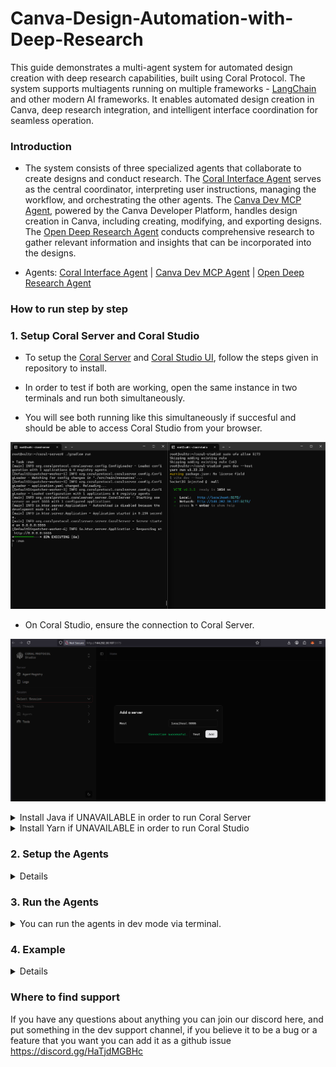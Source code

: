 # Canva-Design-Automation-with-Deep-Research 

This guide demonstrates a multi-agent system for automated design creation with deep research capabilities, built using Coral Protocol. The system supports multiagents running on multiple frameworks - [LangChain](https://github.com/langchain-ai/langchain) and other modern AI frameworks. It enables automated design creation in Canva, deep research integration, and intelligent interface coordination for seamless operation.

### Introduction

- The system consists of three specialized agents that collaborate to create designs and conduct research. The [Coral Interface Agent](https://github.com/Coral-Protocol/Coral-Interface-Agent) serves as the central coordinator, interpreting user instructions, managing the workflow, and orchestrating the other agents. The [Canva Dev MCP Agent](https://github.com/Coral-Protocol/Coral-CanvaDevMCP-Agent), powered by the Canva Developer Platform, handles design creation in Canva, including creating, modifying, and exporting designs. The [Open Deep Research Agent](https://github.com/Coral-Protocol/Coral-OpenDeepResearch-Agent) conducts comprehensive research to gather relevant information and insights that can be incorporated into the designs.

- Agents: [Coral Interface Agent](https://github.com/Coral-Protocol/Coral-Interface-Agent) | [Canva Dev MCP Agent](https://github.com/Coral-Protocol/Coral-CanvaDevMCP-Agent) | [Open Deep Research Agent](https://github.com/Coral-Protocol/Coral-OpenDeepResearch-Agent)

### How to run step by step

### 1. Setup Coral Server and Coral Studio

- To setup the [Coral Server](https://github.com/Coral-Protocol/coral-server) and [Coral Studio UI](https://github.com/Coral-Protocol/coral-studio), follow the steps given in repository to install.

- In order to test if both are working, open the same instance in two terminals and run both simultaneously.

- You will see both running like this simultaneously if succesful and should be able to access Coral Studio from your browser.

![Coral Server and Studio Running](https://github.com/Coral-Protocol/Coral-RaiseYourHack-Guide/blob/main/images/server-studio.png)

- On Coral Studio, ensure the connection to Coral Server.

![Coral Server and Studio Connection UI](https://github.com/Coral-Protocol/Coral-RaiseYourHack-Guide/blob/main/images/coral-connection.png)

<details>

<summary>Install Java if UNAVAILABLE in order to run Coral Server</summary>

Install Java

```bash

# Apt update
sudo apt update

# Install the JDK
sudo apt install openjdk-17-jdk

# Check version
java -version
```

Run Coral Server

```bash

./gradlew run

```

</details>

<details>

<summary>Install Yarn if UNAVAILABLE in order to run Coral Studio</summary>

Install Yarn

```bash
# Download and install nvm:
curl -o- https://raw.githubusercontent.com/nvm-sh/nvm/v0.40.3/install.sh | bash

# in lieu of restarting the shell
\. "$HOME/.nvm/nvm.sh"

# Download and install Node.js:
nvm install 22

# Verify the Node.js version:
node -v # Should print "v22.17.0".
nvm current # Should print "v22.17.0".

# Download and install Yarn:
corepack enable yarn

# Verify Yarn version:
yarn -v

# Install from yarn
yarn install

# Allow port for eternal access
sudo ufw allow 5173

```

Run Coral Studio

```bash

yarn dev

```

</details>

### 2. Setup the Agents


<details>  

- Terminate the Coral Server from above and start below steps.
- In this example, we are using the agents: [Coral Interface Agent](https://github.com/Coral-Protocol/Coral-Interface-Agent), [Canva Dev MCP Agent](https://github.com/Coral-Protocol/Coral-CanvaDevMCP-Agent), and [Open Deep Research Agent](https://github.com/Coral-Protocol/Coral-OpenDeepResearch-Agent).  
- Please click on the link and set up the agents by following the setup instructions in the repository.  
- Check the output below to see how the terminal will look after successful installation, keep in mind the directory you are at while doing `uv sync`.


</details>

### 3. Run the Agents

<details>

<summary>You can run the agents in dev mode via terminal.</summary>

#### 1. Dev Mode

<details>

- The Dev Mode allows the Coral Server and all agents to be separately running on each terminal without UI support.  

- Ensure that the [Coral Server](https://github.com/Coral-Protocol/coral-server) is running on your system and run below commands in separate terminals.

- Ensure that you have setup the `.env` file with required keys.  

Run the Interface Agent

```bash
# cd to directory
cd Coral-Interface-Agent

# Run the agent using `uv`:
uv run main.py
```

Run the Canva Dev MCP Agent

```bash
# cd to directory
cd Coral-CanvaDevMCP-Agent

# Run the agent using `uv`:
uv run main.py
```

Run the Open Deep Research Agent
```bash
# cd to directory
cd Coral-OpenDeepResearch-Agent

# Run the agent using `uv`:
uv run main.py
```

</details>

</details>

### 4. Example

<details>

```bash
# Input:
Request deep research on AI agents

# Output:
The Open Deep Research Agent initiates comprehensive research

# Input:
Create a Canva presentation using the research findings

# Output:
1. Interface Agent:
   - Processes research data
   - Initiates communication with Canva Agent

2. Canva Dev MCP Agent:
   - Prompts for design preferences
   - Creates presentation with research content
   - Provides Canva design URLs
```

</details>


### Where to find support 

If you have any questions about anything you can join our discord here, and put something in the dev support channel, if you believe it to be a bug or a feature that you want you can add it as a github issue https://discord.gg/HaTjdMGBHc

